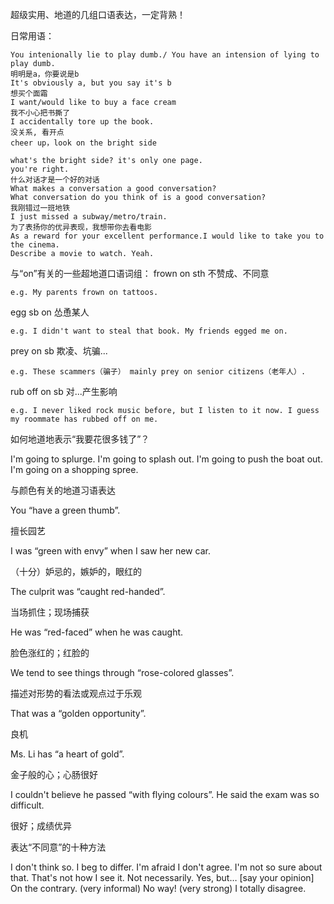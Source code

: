 超级实用、地道的几组口语表达，一定背熟！

日常用语：
```
You intenionally lie to play dumb./ You have an intension of lying to play dumb.
明明是a，你要说是b 
It's obviously a, but you say it's b
想买个面霜
I want/would like to buy a face cream
我不小心把书撕了
I accidentally tore up the book.
没关系, 看开点
cheer up，look on the bright side

what's the bright side? it's only one page.
you're right.
什么对话才是一个好的对话
What makes a conversation a good conversation?
What conversation do you think of is a good conversation?
我刚错过一班地铁
I just missed a subway/metro/train.
为了表扬你的优异表现，我想带你去看电影
As a reward for your excellent performance.I would like to take you to the cinema.
Describe a movie to watch. Yeah.

```

与“on”有关的一些超地道口语词组：
frown on sth 不赞成、不同意

    e.g. My parents frown on tattoos.

egg sb on 怂恿某人

    e.g. I didn't want to steal that book. My friends egged me on.

prey on sb 欺凌、坑骗...

    e.g. These scammers（骗子） mainly prey on senior citizens（老年人）.

rub off on sb 对...产生影响

    e.g. I never liked rock music before, but I listen to it now. I guess my roommate has rubbed off on me.

如何地道地表示“我要花很多钱了”？

I'm going to splurge. 
I'm going to splash out. 
I'm going to push the boat out. 
I'm going on a shopping spree.

与颜色有关的地道习语表达

You “have a green thumb”.

擅长园艺

I was “green with envy” when I saw her new car.

（十分）妒忌的，嫉妒的，眼红的

The culprit was “caught red-handed”.

当场抓住；现场捕获

He was “red-faced” when he was caught.

脸色涨红的；红脸的

We tend to see things through “rose-colored glasses”.

描述对形势的看法或观点过于乐观

That was a “golden opportunity”.

良机

Ms. Li has “a heart of gold”.

金子般的心；心肠很好

I couldn't believe he passed “with flying colours”. He said the exam was so difficult.

很好；成绩优异

表达“不同意”的十种方法

I don't think so.
I beg to differ.
I'm afraid I don't agree.
I'm not so sure about that.
That's not how I see it.
Not necessarily.
Yes, but… [say your opinion]
On the contrary.
(very informal) No way!
(very strong) I totally disagree.
